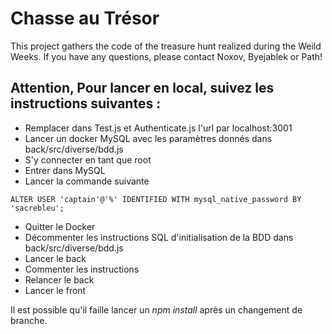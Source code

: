 # Chasse au Trésor

This project gathers the code of the treasure hunt realized during the Weild Weeks.
If you have any questions, please contact Noxov, Byejablek or Path!

## Attention, Pour lancer en local, suivez les instructions suivantes :
* Remplacer dans Test.js et Authenticate.js l'url par localhost:3001
* Lancer un docker MySQL avec les paramètres donnés dans back/src/diverse/bdd.js
* S'y connecter en tant que root
* Entrer dans MySQL
* Lancer la commande suivante
```
ALTER USER 'captain'@'%' IDENTIFIED WITH mysql_native_password BY 'sacrebleu';
```
* Quitter le Docker
* Décommenter les instructions SQL d'initialisation de la BDD dans back/src/diverse/bdd.js
* Lancer le back
* Commenter les instructions
* Relancer le back
* Lancer le front

Il est possible qu'il faille lancer un *npm install* après un changement de branche.


